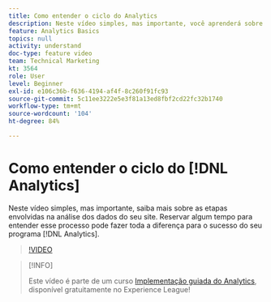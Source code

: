 ```yaml
---
title: Como entender o ciclo do Analytics
description: Neste vídeo simples, mas importante, você aprenderá sobre as etapas envolvidas na análise dos dados do seu site. O tempo necessário para entender esse processo pode fazer toda a diferença para o sucesso do programa do Analytics.
feature: Analytics Basics
topics: null
activity: understand
doc-type: feature video
team: Technical Marketing
kt: 3564
role: User
level: Beginner
exl-id: e106c36b-f636-4194-af4f-8c260f91fc93
source-git-commit: 5c11ee3222e5e3f81a13ed8fbf2cd22fc32b1740
workflow-type: tm+mt
source-wordcount: '104'
ht-degree: 84%

---
```


# Como entender o ciclo do [!DNL Analytics]

Neste vídeo simples, mas importante, saiba mais sobre as etapas envolvidas na análise dos dados do seu site. Reservar algum tempo para entender esse processo pode fazer toda a diferença para o sucesso do seu programa [!DNL Analytics].

>[!VIDEO](https://video.tv.adobe.com/v/28950/?quality=12)

>[!INFO]
>
> Este vídeo é parte de um curso [Implementação guiada do Analytics](https://experienceleague.adobe.com/?recommended=Analytics-D-1-2019.1), disponível gratuitamente no Experience League!